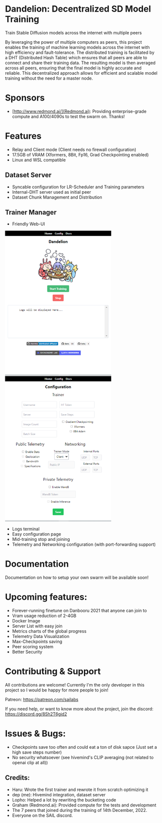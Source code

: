 # Dandelion: Decentralized SD Model Training
Train Stable Diffusion models across the internet with multiple peers

By leveraging the power of multiple computers as peers, this project enables the training of machine learning models across the internet with high efficiency and fault-tolerance. The distributed training is facilitated by a DHT (Distributed Hash Table) which ensures that all peers are able to connect and share their training data. The resulting model is then averaged across all peers, ensuring that the final model is highly accurate and reliable. This decentralized approach allows for efficient and scalable model training without the need for a master node.

# Sponsors
- [http://www.redmond.ai/](Redmond.ai): Providing enterprise-grade compute and A100/4090s to test the swarm on. Thanks!

# Features

- Relay and Client mode (Client needs no firewall configuration)
- 17.5GB of VRAM (Xformers, 8Bit, Fp16, Grad Checkpointing enabled)
- Linux and WSL compatible

## Dataset Server
- Syncable configuration for LR-Scheduler and Training parameters
- Internal-DHT server used as initial peer
- Dataset Chunk Management and Distribution
## Trainer Manager
- Friendly Web-UI

<img src="docs/images/main_screen.png" width="350">
<img src="docs/images/config_screen.png" width="350">

- Logs terminal
- Easy configuration page
- Mid-training stop and joining
- Telemetry and Networking configuration (with port-forwarding support)

# Documentation

Documentation on how to setup your own swarm will be available soon!

# Upcoming features:
- Forever-running finetune on Danbooru 2021 that anyone can join to
- Vram usage reduction of 2-4GB
- Docker Image
- Server List with easy join
- Metrics charts of the global progress
- Telemetry Data Visualization
- Max-Checkpoints saving
- Peer scoring system
- Better Security

# Contributing & Support

All contributions are welcome! Currently I'm the only developer in this project so I would be happy for more people to join!

Patreon: https://patreon.com/sailabs

If you need help, or want to know more about the project, join the discord: https://discord.gg/8Sh2T6gjd2

# Issues & Bugs:

- Checkpoints save too often and could eat a ton of disk sapce (Just set a high save steps number)
- No security whatsoever (see hivemind's CLIP averaging (not related to openai clip at all))

## Credits:
- Haru: Wrote the first trainer and rewrote it from scratch optimizing it
- dep (me): Hivemind integration, dataset server
- Lopho: Helped a lot by rewriting the bucketing code
- Graham (Redmond.ai): Provided compute for the tests and development
- The 7 peers that joined during the training of 14th December, 2022.
- Everyone on the SAIL discord.
